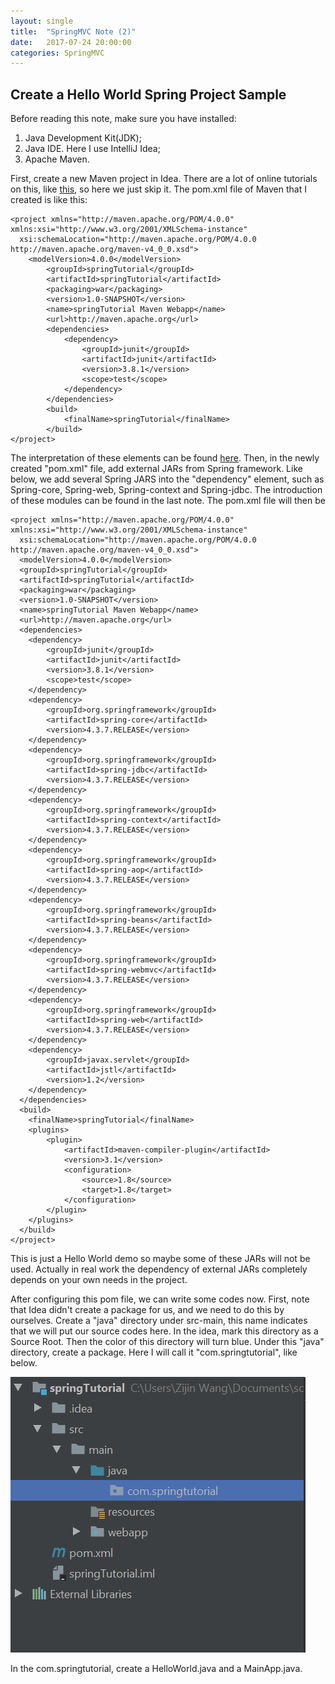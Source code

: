 ```yaml
---
layout: single
title:  "SpringMVC Note (2)"
date:   2017-07-24 20:00:00
categories: SpringMVC
---
```


## Create a Hello World Spring Project Sample

Before reading this note, make sure you have installed:

1. Java Development Kit(JDK);
2. Java IDE. Here I use IntelliJ Idea;
3. Apache Maven.


First, create a new Maven project in Idea. There are a lot of online tutorials on this, like [this](https://javapointers.com/tutorial/creating-web-application-using-maven-in-intellij/), so here we just skip it. The pom.xml file of Maven that I created is like this:
    
    <project xmlns="http://maven.apache.org/POM/4.0.0" xmlns:xsi="http://www.w3.org/2001/XMLSchema-instance"
      xsi:schemaLocation="http://maven.apache.org/POM/4.0.0 http://maven.apache.org/maven-v4_0_0.xsd">
    	<modelVersion>4.0.0</modelVersion>
      		<groupId>springTutorial</groupId>
      		<artifactId>springTutorial</artifactId>
      		<packaging>war</packaging>
      		<version>1.0-SNAPSHOT</version>
      		<name>springTutorial Maven Webapp</name>
      		<url>http://maven.apache.org</url>
      		<dependencies>
    			<dependency>
      				<groupId>junit</groupId>
      				<artifactId>junit</artifactId>
      				<version>3.8.1</version>
      				<scope>test</scope>
    			</dependency>
      		</dependencies>
      		<build>
    			<finalName>springTutorial</finalName>
      		</build>
    </project>

The interpretation of these elements can be found [here](https://spring.io/guides/gs/maven/). Then, in the newly created "pom.xml" file, add external JARs from Spring framework. Like below, we add several Spring JARS into the "dependency" element, such as Spring-core, Spring-web, Spring-context and Spring-jdbc. The introduction of these modules can be found in the last note. The pom.xml file will then be

    <project xmlns="http://maven.apache.org/POM/4.0.0" xmlns:xsi="http://www.w3.org/2001/XMLSchema-instance"
      xsi:schemaLocation="http://maven.apache.org/POM/4.0.0 http://maven.apache.org/maven-v4_0_0.xsd">
      <modelVersion>4.0.0</modelVersion>
      <groupId>springTutorial</groupId>
      <artifactId>springTutorial</artifactId>
      <packaging>war</packaging>
      <version>1.0-SNAPSHOT</version>
      <name>springTutorial Maven Webapp</name>
      <url>http://maven.apache.org</url>
      <dependencies>
    	<dependency>
      		<groupId>junit</groupId>
      		<artifactId>junit</artifactId>
      		<version>3.8.1</version>
      		<scope>test</scope>
    	</dependency>
    	<dependency>
      		<groupId>org.springframework</groupId>
      		<artifactId>spring-core</artifactId>
      		<version>4.3.7.RELEASE</version>
    	</dependency>
    	<dependency>
      		<groupId>org.springframework</groupId>
      		<artifactId>spring-jdbc</artifactId>
      		<version>4.3.7.RELEASE</version>
    	</dependency>
    	<dependency>
      		<groupId>org.springframework</groupId>
      		<artifactId>spring-context</artifactId>
      		<version>4.3.7.RELEASE</version>
    	</dependency>
    	<dependency>
      		<groupId>org.springframework</groupId>
      		<artifactId>spring-aop</artifactId>
      		<version>4.3.7.RELEASE</version>
    	</dependency>
    	<dependency>
      		<groupId>org.springframework</groupId>
      		<artifactId>spring-beans</artifactId>
      		<version>4.3.7.RELEASE</version>
    	</dependency>
    	<dependency>
      		<groupId>org.springframework</groupId>
      		<artifactId>spring-webmvc</artifactId>
      		<version>4.3.7.RELEASE</version>
    	</dependency>
    	<dependency>
      		<groupId>org.springframework</groupId>
      		<artifactId>spring-web</artifactId>
      		<version>4.3.7.RELEASE</version>
    	</dependency>
    	<dependency>
      		<groupId>javax.servlet</groupId>
      		<artifactId>jstl</artifactId>
      		<version>1.2</version>
    	</dependency>
      </dependencies>
      <build>
    	<finalName>springTutorial</finalName>
    	<plugins>
      		<plugin>
    			<artifactId>maven-compiler-plugin</artifactId>
    			<version>3.1</version>
    			<configuration>
      				<source>1.8</source>
      				<target>1.8</target>
    			</configuration>
      		</plugin>
    	</plugins>
      </build>
    </project>
    
This is just a Hello World demo so maybe some of these JARs will not be used. Actually in real work the dependency of external JARs completely depends on your own needs in the project.

After configuring this pom file, we can write some codes now. First, note that Idea didn't create a package for us, and we need to do this by ourselves. Create a "java" directory under src-main, this name indicates that we will put our source codes here. In the idea, mark this directory as a Source Root. Then the color of this directory will turn blue. Under this "java" directory, create a package. Here I will call it "com.springtutorial", like below.


![spring2-1](\assets\images\spring2-1.png)

In the com.springtutorial, create a HelloWorld.java and a MainApp.java.



